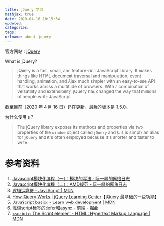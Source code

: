 ```yaml
---
title: jQuery 学习
mathjax: true
date: 2020-04-16 18:15:34
updated:
categories:
tags:
urlname: about-jquery
---
```




<!-- more -->

官方网站：[jQuery](https://jquery.com/)

What is jQuery?

> jQuery is a fast, small, and feature-rich JavaScript library. It makes things like HTML document traversal and manipulation, event handling, animation, and Ajax much simpler with an easy-to-use API that works across a multitude of browsers. With a combination of versatility and extensibility, jQuery has changed the way that millions of people write JavaScript.

截至目前（2020 年 4 月 16 日）还在更新，最新的版本是 3.5.0。





为什么使用 `$`？

> The jQuery library exposes its methods and properties via two properties of the `window` object called `jQuery` and `$`. `$` is simply an alias for `jQuery` and it's often employed because it's shorter and faster to write.





# 参考资料

1. [Javascript模块化编程（一）：模块的写法 - 阮一峰的网络日志](http://www.ruanyifeng.com/blog/2012/10/javascript_module.html)
2. [Javascript模块化编程（二）：AMD规范 - 阮一峰的网络日志](https://www.ruanyifeng.com/blog/2012/10/asynchronous_module_definition.html)
3. [逻辑运算符 - JavaScript | MDN](https://developer.mozilla.org/zh-CN/docs/Web/JavaScript/Reference/Operators/Logical_Operators)
4. [How jQuery Works | jQuery Learning Center](https://learn.jquery.com/about-jquery/how-jquery-works/)【jQuery 最基础的一些功能】
5. [JavaScript basics - Learn web development | MDN](https://developer.mozilla.org/en-US/docs/Learn/Getting_started_with_the_web/JavaScript_basics)
6. [浅谈script标签的defer和async - 前端 - 掘金](https://juejin.im/entry/5a7ad55ef265da4e81238da9)
7. [`<script>`: The Script element - HTML: Hypertext Markup Language | MDN](https://developer.mozilla.org/en-US/docs/Web/HTML/Element/script)